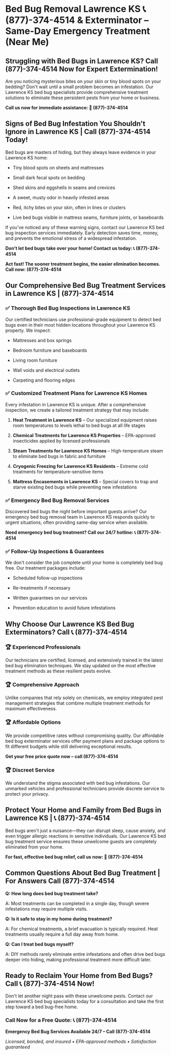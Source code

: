 # Bed Bug Removal Lawrence KS 📞(877)-374-4514 & Exterminator – Same-Day Emergency Treatment (Near Me) 

## Struggling with Bed Bugs in Lawrence KS? Call (877)-374-4514 Now for Expert Extermination!

Are you noticing mysterious bites on your skin or tiny blood spots on your bedding? Don't wait until a small problem becomes an infestation. Our Lawrence KS bed bug specialists provide comprehensive treatment solutions to eliminate these persistent pests from your home or business.

**Call us now for immediate assistance: 📱 (877)-374-4514**

## Signs of Bed Bug Infestation You Shouldn't Ignore in Lawrence KS | Call (877)-374-4514 Today!

Bed bugs are masters of hiding, but they always leave evidence in your Lawrence KS home:

- Tiny blood spots on sheets and mattresses  
- Small dark fecal spots on bedding  
- Shed skins and eggshells in seams and crevices  
- A sweet, musty odor in heavily infested areas  
- Red, itchy bites on your skin, often in lines or clusters  
- Live bed bugs visible in mattress seams, furniture joints, or baseboards  

If you've noticed any of these warning signs, contact our Lawrence KS bed bug inspection services immediately. Early detection saves time, money, and prevents the emotional stress of a widespread infestation.

**Don't let bed bugs take over your home! Contact us today: 📞 (877)-374-4514**

**Act fast! The sooner treatment begins, the easier elimination becomes. Call now: (877)-374-4514**

## Our Comprehensive Bed Bug Treatment Services in Lawrence KS | (877)-374-4514

### ✅ Thorough Bed Bug Inspections in Lawrence KS

Our certified technicians use professional-grade equipment to detect bed bugs even in their most hidden locations throughout your Lawrence KS property. We inspect:

- Mattresses and box springs  
- Bedroom furniture and baseboards  
- Living room furniture  
- Wall voids and electrical outlets  
- Carpeting and flooring edges  

### ✅ Customized Treatment Plans for Lawrence KS Homes

Every infestation in Lawrence KS is unique. After a comprehensive inspection, we create a tailored treatment strategy that may include:

1. **Heat Treatment in Lawrence KS** – Our specialized equipment raises room temperatures to levels lethal to bed bugs at all life stages  
2. **Chemical Treatments for Lawrence KS Properties** – EPA-approved insecticides applied by licensed professionals  
3. **Steam Treatments for Lawrence KS Homes** – High-temperature steam to eliminate bed bugs in fabric and furniture  
4. **Cryogenic Freezing for Lawrence KS Residents** – Extreme cold treatments for temperature-sensitive items  
5. **Mattress Encasements in Lawrence KS** – Special covers to trap and starve existing bed bugs while preventing new infestations  

### ✅ Emergency Bed Bug Removal Services

Discovered bed bugs the night before important guests arrive? Our emergency bed bug removal team in Lawrence KS responds quickly to urgent situations, often providing same-day service when available.

**Need emergency bed bug treatment? Call our 24/7 hotline: 📞 (877)-374-4514**

### ✅ Follow-Up Inspections & Guarantees

We don't consider the job complete until your home is completely bed bug free. Our treatment packages include:

- Scheduled follow-up inspections  
- Re-treatments if necessary  
- Written guarantees on our services  
- Prevention education to avoid future infestations  

## Why Choose Our Lawrence KS Bed Bug Exterminators? Call 📞 (877)-374-4514

### 🏆 Experienced Professionals

Our technicians are certified, licensed, and extensively trained in the latest bed bug elimination techniques. We stay updated on the most effective treatment methods as these resilient pests evolve.

### 🏆 Comprehensive Approach

Unlike companies that rely solely on chemicals, we employ integrated pest management strategies that combine multiple treatment methods for maximum effectiveness.

### 🏆 Affordable Options

We provide competitive rates without compromising quality. Our affordable bed bug exterminator services offer payment plans and package options to fit different budgets while still delivering exceptional results.

**Get your free price quote now – call (877)-374-4514**

### 🏆 Discreet Service

We understand the stigma associated with bed bug infestations. Our unmarked vehicles and professional technicians provide discrete service to protect your privacy.

## Protect Your Home and Family from Bed Bugs in Lawrence KS | 📞 (877)-374-4514

Bed bugs aren't just a nuisance—they can disrupt sleep, cause anxiety, and even trigger allergic reactions in sensitive individuals. Our Lawrence KS bed bug treatment service ensures these unwelcome guests are completely eliminated from your home. 

**For fast, effective bed bug relief, call us now: 📱 (877)-374-4514**

## Common Questions About Bed Bug Treatment | For Answers Call (877)-374-4514

**Q: How long does bed bug treatment take?**  
A: Most treatments can be completed in a single day, though severe infestations may require multiple visits.

**Q: Is it safe to stay in my home during treatment?**  
A: For chemical treatments, a brief evacuation is typically required. Heat treatments usually require a full day away from home.

**Q: Can I treat bed bugs myself?**  
A: DIY methods rarely eliminate entire infestations and often drive bed bugs deeper into hiding, making professional treatment more difficult later.

## Ready to Reclaim Your Home from Bed Bugs? Call 📞 (877)-374-4514 Now!

Don't let another night pass with these unwelcome pests. Contact our Lawrence KS bed bug specialists today for a consultation and take the first step toward a bed bug-free home.

### Call Now for a Free Quote: 📞 (877)-374-4514

**Emergency Bed Bug Services Available 24/7 – Call (877)-374-4514**

*Licensed, bonded, and insured • EPA-approved methods • Satisfaction guaranteed*
